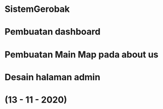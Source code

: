 # SistemGerobak
# Pembuatan dashboard
# Pembuatan Main Map pada about us
# Desain halaman admin
# (13 - 11 - 2020)

